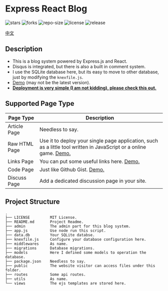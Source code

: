 # Express React Blog
![stars](https://img.shields.io/github/stars/songquanpeng/lightx-cms) ![forks](https://img.shields.io/github/forks/songquanpeng/lightx-cms) ![repo-size](https://img.shields.io/github/repo-size/songquanpeng/lightx-cms) ![license](https://img.shields.io/github/license/songquanpeng/lightx-cms) ![release](https://img.shields.io/github/v/release/songquanpeng/lightx-cms)

[中文](https://iamazing.cn/page/LIGHTX-CMS-使用记录以及-TODO-事项)
## Description
+ This is a blog system powered by Express.js and React.
+ Disqus is integrated, but there is also a built in comment system.
+ I use the SQLite database here, but its easy to move to other database, just by modifying the `knexfile.js`.
+ [Demo](https://iamazing.cn/) (may not be the latest version).
+ **[Deployment is very simple (I am not kidding), please check this out.](https://github.com/songquanpeng/express-react-blog/tree/release)**

## Supported Page Type
|Page Type|Description|
|---|---|
|Article Page | Needless to say.|
|Raw HTML Page | Use it to deploy your single page application, such as a little tool written in JavaScript or a online game. [Demo.](https://iamazing.cn/page/online-battle-city)|
|Links Page| You can put some useful links here. [Demo.](https://iamazing.cn/page/links)|
|Code Page| Just like Github Gist. [Demo.](https://iamazing.cn/page/使用-Pygame-生成大量小球)|
|Discuss Page| Add a dedicated discussion page in your site.|

## Project Structure
```
.
├── LICENSE         MIT License.
├── README.md       Project Readme.
├── admin           The admin part for this blog system.
├── app.js          Use node run this script.
├── data.db         Your SQLite databse.
├── knexfile.js     Configure your database configuration here.
├── middlewares     As name.
├── migrations      Database migrations.
├── models          Here I defined some models to operation the database.
├── package.json    Needless to say.
├── public          The website visitor can access files under this folder.
├── routes          Some api routes.
├── utils           As name.
└── views           The ejs templates are stored here.
```